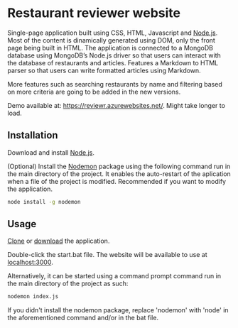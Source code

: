 # Restaurant reviewer website
Single-page application built using CSS, HTML, Javascript and [Node.js](https://nodejs.org/en/). Most of the content is dinamically generated using DOM, only the front page being built in HTML. The application is connected to a MongoDB database using MongoDB’s Node.js driver so that users can interact with the database of restaurants and articles. Features a Markdown to HTML parser so that users can write formatted articles using Markdown.

More features such as searching restaurants by name and filtering based on more criteria are going to be added in the new versions.

Demo available at: https://reviewr.azurewebsites.net/. Might take longer to load.

## Installation
Download and install [Node.js](https://nodejs.org/en/download/).

(Optional) Install the [Nodemon](https://www.npmjs.com/package/nodemon) package using the following command run in the main directory of the project. It enables the auto-restart of the aplication when a file of the project is modified. Recommended if you want to modify the application.

```bash
node install -g nodemon
```

## Usage
[Clone](https://docs.github.com/en/repositories/creating-and-managing-repositories/cloning-a-repository) or [download](https://www.itprotoday.com/development-techniques-and-management/how-do-i-download-files-github) the application.

Double-click the start.bat file. The website will be available to use at [localhost:3000](https://localhost:3000/).

Alternatively, it can be started using a command prompt command run in the main directory of the project as such:

```bash
nodemon index.js
```

If you didn't install the nodemon package, replace 'nodemon' with 'node' in the aforementioned command and/or in the bat file.
